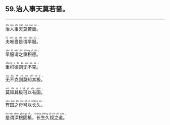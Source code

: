 ## 59.治人事天莫若啬。
---


<ruby><rb> 治人事天莫若啬。 </rb> <rt>zhì  rén  shì  tiān  mò  ruò  sè 。</rt></ruby>

<ruby><rb> 夫唯啬是谓早服。 </rb> <rt>fū  wéi  sè  shì  wèi  zǎo  fú 。</rt></ruby>

<ruby><rb> 早服谓之重积德。 </rb> <rt>zǎo  fú  wèi  zhī  zhòng  jī  dé 。</rt></ruby>

<ruby><rb> 重积德则无不克。 </rb> <rt>zhòng  jī  dé  zé  wú  bù  kè 。</rt></ruby>

<ruby><rb> 无不克则莫知其极。 </rb> <rt>wú  bù  kè  zé  mò  zhī  qí  jí 。</rt></ruby>

<ruby><rb> 莫知其极可以有国。 </rb> <rt>mò  zhī  qí  jí  kě  yǐ  yǒu  guó 。</rt></ruby>

<ruby><rb> 有国之母可以长久。 </rb> <rt>yǒu  guó  zhī  mǔ  kě  yǐ  cháng  jiǔ 。</rt></ruby>

<ruby><rb> 是谓深根固柢，长生久视之道。 </rb> <rt>shì  wèi  shēn  gēn  gù  dǐ ， cháng  shēng  jiǔ  shì  zhī  dào 。</rt></ruby>

